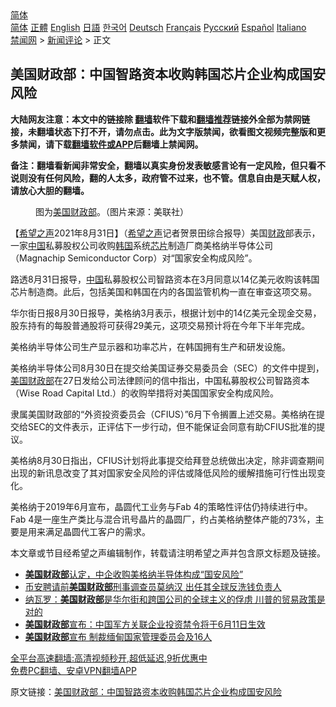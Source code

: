  <!-- 面包屑导航 --> <div class="breadcrumb"><!-- GTranslate: https://gtranslate.io/ -->  <div class="switcher notranslate">  <div class="selected">  <a href="#" onclick="return false;"> 简体</a>  </div>  <div class="option">  <a href="https://www.bannedbook.org" onclick="doGTranslate('zh-CN|zh-CN');jQuery('div.switcher div.selected a').html(jQuery(this).html());return false;" title="简体中文" class="nturl selected"> 简体</a>  <a href="https://www.bannedbook.org/zh-tw/" onclick="doGTranslate('zh-CN|zh-TW');jQuery('div.switcher div.selected a').html(jQuery(this).html());return false;" title="繁體中文" class="nturl"> 正體</a>  <a href="https://www.bannedbook.org/en/" onclick="doGTranslate('zh-CN|en');jQuery('div.switcher div.selected a').html(jQuery(this).html());return false;" title="English" class="nturl"> English</a>  <a href="https://www.bannedbook.org/ja/" onclick="doGTranslate('zh-CN|ja');jQuery('div.switcher div.selected a').html(jQuery(this).html());return false;" title="日本語" class="nturl"> 日語</a>  <a href="https://www.bannedbook.org/ko/" onclick="doGTranslate('zh-CN|ko');jQuery('div.switcher div.selected a').html(jQuery(this).html());return false;" title="한국어" class="nturl"> 한국어</a>  <a href="https://www.bannedbook.org/de/" onclick="doGTranslate('zh-CN|de');jQuery('div.switcher div.selected a').html(jQuery(this).html());return false;" title="Deutsch" class="nturl"> Deutsch</a>  <a href="https://www.bannedbook.org/fr/" onclick="doGTranslate('zh-CN|fr');jQuery('div.switcher div.selected a').html(jQuery(this).html());return false;" title="Français" class="nturl"> Français</a>  <a href="https://www.bannedbook.org/ru/" onclick="doGTranslate('zh-CN|ru');jQuery('div.switcher div.selected a').html(jQuery(this).html());return false;" title="Русский" class="nturl"> Русский</a>  <a href="https://www.bannedbook.org/es/" onclick="doGTranslate('zh-CN|es');jQuery('div.switcher div.selected a').html(jQuery(this).html());return false;" title="Español" class="nturl"> Español</a>  <a href="https://www.bannedbook.org/it/" onclick="doGTranslate('zh-CN|it');jQuery('div.switcher div.selected a').html(jQuery(this).html());return false;" title="Italiano" class="nturl"> Italiano</a>  </div>  </div>      <div class='breadcrumb-sub'><!-- Breadcrumb NavXT 6.3.0 --> <a href="https://www.bannedbook.org/" class="home">禁闻网</a> &gt; <a href="https://www.bannedbook.org/bnews/comments/" class="category">新闻评论</a> &gt; 正文</div></div><h2>美国财政部：中国智路资本收购韩国芯片企业构成国安风险</h2> <p class="notice"><b>大陆网友注意：本文中的链接除 <a href="https://github.com/bannedbook/fanqiang" >翻墙</a>软件下载和<a href="https://github.com/killgcd/justmysocks/blob/master/README.md">翻墙推荐</a>链接外全部为禁网链接，未翻墙状态下打不开，请勿点击。此为文字版禁闻，欲看图文视频完整版和更多禁闻，请下载<a href="https://github.com/bannedbook/fanqiang">翻墙软件或APP</a>后翻墙上禁闻网。</p><p>备注：翻墙看新闻非常安全，翻墙以真实身份发表敏感言论有一定风险，但只看不说则没有任何风险，翻的人太多，政府管不过来，也不管。信息自由是天赋人权，请放心大胆的翻墙。</b></p>  <div class="entry"> <figure> <p><figcaption>图为<a href="https://www.bannedbook.org/bnews/tag/%e7%be%8e%e5%9b%bd/" class="st_tag internal_tag" rel="tag" title="标签 美国 下的日志">美国</a><a href="https://www.bannedbook.org/bnews/tag/%E8%B4%A2%E6%94%BF%E9%83%A8/" class="st_tag internal_tag" rel="tag" title="标签 财政部 下的日志">财政部</a>。（图片来源：美联社）</figcaption></figure> <p>【<span class='wp_keywordlink_affiliate'><a href="https://www.soundofhope.org" title="希望之声" target="_blank">希望之声</a></span>2021年8月31日】（<a href="https://www.bannedbook.org/bnews/tag/%e5%b8%8c%e6%9c%9b%e4%b9%8b%e5%a3%b0/" class="st_tag internal_tag" rel="tag" title="标签 希望之声 下的日志">希望之声</a>记者贺景田综合报导）美国<a href="https://www.bannedbook.org/bnews/tag/%E8%B4%A2%E6%94%BF/" class="st_tag internal_tag" rel="tag" title="标签 财政 下的日志">财政</a>部表示，一家<span class='wp_keywordlink_affiliate'><a href="https://www.bannedbook.org/" title="中国" target="_blank">中国</a></span>私募股权公司收购<a href="https://www.bannedbook.org/bnews/tag/%e9%9f%a9%e5%9b%bd/" class="st_tag internal_tag" rel="tag" title="标签 韩国 下的日志">韩国</a>系统<a href="https://www.bannedbook.org/bnews/tag/%E8%8A%AF%E7%89%87/" class="st_tag internal_tag" rel="tag" title="标签 芯片 下的日志">芯片</a>制造厂商美格纳半导体公司（Magnachip Semiconductor Corp）对“国家安全构成风险”。</p> <p>路透8月31日报导，<a href="https://www.bannedbook.org/bnews/tag/%E4%B8%AD%E5%9B%BD/" class="st_tag internal_tag" rel="tag" title="标签 中国 下的日志">中国</a>私募股权公司智路资本在3月同意以14亿美元收购该韩国芯片制造商。此后，包括美国和韩国在内的各国监管机构一直在审查这项交易。</p>  <p>华尔街日报8月30日报导，美格纳3月表示，根据计划中的14亿美元全现金交易，股东持有的每股普通股将可获得29美元，这项交易预计将在今年下半年完成。</p> <p>美格纳半导体公司生产显示器和功率芯片，在韩国拥有生产和研发设施。</p>  <p>美格纳半导体公司8月30日在提交给美国证券交易委员会（SEC）的文件中提到，<a href="https://www.bannedbook.org/bnews/tag/%E7%BE%8E%E5%9B%BD%E8%B4%A2%E6%94%BF%E9%83%A8/" class="st_tag internal_tag" rel="tag" title="标签 美国财政部 下的日志">美国财政部</a>在27日发给公司法律顾问的信中指出，中国私募股权公司智路资本（Wise Road Capital Ltd.）的收购举措将对美国国家安全构成风险。</p> <p>隶属美国财政部的“外资投资委员会（CFIUS）”6月下令搁置上述交易。美格纳在提交给SEC的文件表示，正评估下一步行动，但不能保证会同意有助CFIUS批准的提议。</p>  <p>美格纳8月30日指出，CFIUS计划将此事提交给拜登总统做出决定，除非调查期间出现的新讯息改变了其对国家安全风险的评估或降低风险的缓解措施可行性出现变化。</p> <p>美格纳于2019年6月宣布，晶圆代工业务与Fab 4的策略性评估仍持续进行中。Fab 4是一座生产类比与混合讯号晶片的晶圆厂，约占美格纳整体产能的73%，主要是用来满足晶圆代工客户的需求。</p>  <p>本文章或节目经希望之声编辑制作，转载请注明希望之声并包含原文标题及链接。 </p> <ul class='op-related-articles' title='相关阅读'> <li><a href='https://www.bannedbook.org/bnews/headline/20210831/1616669.html' target='_blank'><b>美国财政部</b>认定，中企收购美格纳半导体构成“国安风险”</a></li> <li><a href='https://www.bannedbook.org/bnews/baitai/20210818/1608612.html' target='_blank'>币安聘请前<b>美国财政部</b>刑事调查员莫纳汉 出任其全球反洗钱负责人</a></li> <li><a href='https://www.bannedbook.org/bnews/topimagenews/20210722/1592290.html' target='_blank'>纳瓦罗：<b>美国财政部</b>是华尔街和跨国公司的全球主义的俘虏 川普的贸易政策是对的</a></li> <li><a href='https://www.bannedbook.org/bnews/headline/20210519/1549704.html' target='_blank'><b>美国财政部</b>宣布：中国军方关联企业投资禁令将于6月11日生效</a></li> <li><a href='https://www.bannedbook.org/bnews/worldnews/20210518/1548458.html' target='_blank'><b>美国财政部</b>宣布 制裁缅甸国家管理委员会及16人</a></li> </ul> <p class="texttj"> <a href="https://github.com/bannedbook/fanqiang/wiki/V2ray%E6%9C%BA%E5%9C%BA" target="_blank">全平台高速翻墙:高清视频秒开,超低延迟,9折优惠中</a><br/> <a href="https://github.com/bannedbook/fanqiang/wiki/%E7%A6%81%E9%97%BB%E7%BD%91%E5%AE%89%E5%8D%93%E7%BF%BB%E5%A2%99%E6%96%B0%E9%97%BBAPP" target="_blank">免费PC翻墙、安卓VPN翻墙APP</a></p><p>原文链接：<a class="src_link"  href="https://www.soundofhope.org/post/540545" target="_blank">美国财政部：中国智路资本收购韩国芯片企业构成国安风险</a></p><a name='sharetosocial'></a>  <div style="margin-bottom:5px;padding-bottom:5px;clear:both"> <div id="archive-pix-1" class="banner-ads"> <!-- AuctionX Display platform tag START --> <div id="26318x728x90x621x_ADSLOT2" clicktrack="%%CLICK_URL_ESC%%"></div> <!-- AuctionX Display platform tag END --> </div> <div id="archive-pix-2" class="banner-ads"> <!-- AuctionX Display platform tag START --> <div id="26315x300x250x621x_ADSLOT2" clicktrack="%%CLICK_URL_ESC%%"></div> <!-- AuctionX Display platform tag END --> </div> </div>  <div id="archive-pix-1" class="banner-ads"> <!-- AuctionX Display platform tag START --> <div id="26318x728x90x621x_ADSLOT3" clicktrack="%%CLICK_URL_ESC%%"></div> <!-- AuctionX Display platform tag END --> </div> </div><!--END ENTRY--> 